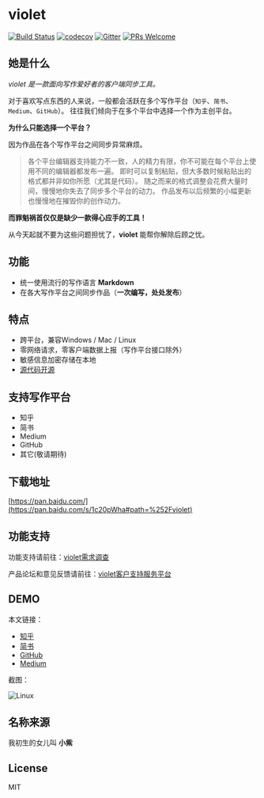 # violet

[![Build Status](https://semaphoreci.com/api/v1/damngoto/violet/branches/master/badge.svg)](https://semaphoreci.com/damngoto/violet)
[![codecov](https://codecov.io/gh/simongfxu/violet/branch/master/graph/badge.svg)](https://codecov.io/gh/simongfxu/violet)
[![Gitter](https://badges.gitter.im/simongfxu/violet.svg)](https://gitter.im/simongfxu/violet?utm_source=badge&utm_medium=badge&utm_campaign=pr-badge)
[![PRs Welcome](https://img.shields.io/badge/PRs-welcome-brightgreen.svg?style=flat-square)](http://makeapullrequest.com)

## 她是什么

*violet 是一款面向写作爱好者的客户端同步工具。*

对于喜欢写点东西的人来说，一般都会活跃在多个写作平台（`知乎`、`简书`、`Medium`、`GitHub`）。
往往我们倾向于在多个平台中选择一个作为主创平台。

**为什么只能选择一个平台？**

因为作品在各个写作平台之间同步异常麻烦。

> 各个平台编辑器支持能力不一致，人的精力有限，你不可能在每个平台上使用不同的编辑器都发布一遍。
即时可以复制粘贴，但大多数时候粘贴出的格式都并非如你所愿（尤其是代码）。
随之而来的格式调整会花费大量时间，慢慢地你失去了同步多个平台的动力。
作品发布以后频繁的小幅更新也慢慢地在摧毁你的创作动力。

**而罪魁祸首仅仅是缺少一款得心应手的工具！**

从今天起就不要为这些问题担忧了，**violet** 能帮你解除后顾之忧。

## 功能

 * 统一使用流行的写作语言 **Markdown**
 * 在各大写作平台之间同步作品（**一次编写，处处发布**）

## 特点

 * 跨平台，兼容Windows / Mac / Linux
 * 零网络请求，零客户端数据上报（写作平台接口除外）
 * 敏感信息加密存储在本地
 * [源代码开源](https://github.com/simongfxu/violet)

## 支持写作平台

 * 知乎
 * 简书
 * Medium
 * GitHub
 * 其它(敬请期待)

## 下载地址

[https://pan.baidu.com/](https://pan.baidu.com/s/1c20pWha#path=%252Fviolet)

## 功能支持

功能支持请前往：[violet需求调查](https://jinshuju.net/f/2yctZ5?x_field_1=github)

产品论坛和意见反馈请前往：[violet客户支持服务平台](https://violet.kf5.com/hc/)

## DEMO

本文链接：

- [知乎](https://zhuanlan.zhihu.com/p/21376171?refer=reduxis)
- [简书](http://www.jianshu.com/p/d93ca8b61355)
- [GitHub](https://github.com/simongfxu/simongfxu.github.com/issues/101)
- [Medium](https://medium.com/@damngoto/violet-%E5%80%BC%E5%BE%97%E4%B8%80%E8%AF%95%E7%9A%84%E5%86%99%E4%BD%9C%E5%90%8C%E6%AD%A5%E5%B0%8F%E5%8A%A9%E6%89%8B-2fbd2799cea4)

截图：

![Linux](https://pic2.zhimg.com/153f8d8cda1d4b7b95e53e3375c26fc3_r.png)

## 名称来源

我初生的女儿叫 **小紫**

## License

MIT
